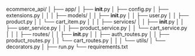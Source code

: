 ecommerce_api/
│
├── app/
│   ├── __init__.py
│   ├── config.py
│   ├── extensions.py
│   │
│   ├── models/
│   │   ├── __init__.py
│   │   ├── user.py
│   │   ├── product.py
│   │   └── cart_item.py
│   │
│   ├── services/
│   │   ├── __init__.py
│   │   ├── user_service.py
│   │   ├── product_service.py
│   │   └── cart_service.py
│   │
│   ├── routes/
│   │   ├── __init__.py
│   │   ├── auth_routes.py
│   │   ├── product_routes.py
│   │   └── cart_routes.py
│   │
│   └── utils/
│       └── decorators.py
│
├── run.py
└── requirements.txt
